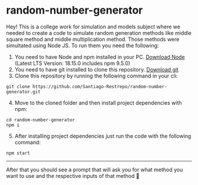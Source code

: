 # random-number-generator

Hey! This is a college work for simulation and models subject where we needed to create a code to simulate random generation methods like middle square method and middle multiplication method. Those methods were simultated using Node JS. To run them you need the following:

1. You need to have Node and npm installed in your PC. <a href="https://nodejs.org/en/download">Download Node</a> (Latest LTS Version: 18.15.0 includes npm 9.5.0)
2. You need to have git installed to clone this repository. <a href="https://git-scm.com/downloads">Download git</a>
3. Clone this repository by running the following command in your cli:
```
git clone https://github.com/Santiago-Restrepo/random-number-generator.git
```
4. Move to the cloned folder and then install project dependencies with npm:
```
cd random-number-generator
npm i
```
5. After installing project dependencies just run the code with the following command: 
```
npm start
```
--------

After that you should see a prompt that will ask you for what method you want to use and the respective inputs of that method 🚀

